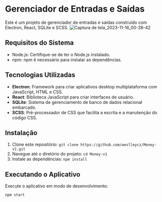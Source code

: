 # Gerenciador de Entradas e Saídas

Este é um projeto de gerenciador de entradas e saídas construído com Electron, React, SQLite e SCSS.
![Captura de tela_2023-11-16_00-38-42](https://github.com/weslleycz/Money-v1/assets/44758448/11b24a80-2969-4038-b5d3-f1d8063c3bc3)


## Requisitos do Sistema

- Node.js: Certifique-se de ter o Node.js instalado.
- npm: npm é necessário para instalar as dependências.

## Tecnologias Utilizadas

- **Electron**: Framework para criar aplicativos desktop multiplataforma com JavaScript, HTML e CSS.
- **React**: Biblioteca JavaScript para criar interfaces de usuário.
- **SQLite**: Sistema de gerenciamento de banco de dados relacional embarcado.
- **SCSS**: Pré-processador de CSS que facilita a escrita e a manutenção do código CSS.

## Instalação

1. Clone este repositório: `git clone https://github.com/weslleycz/Money-v1.git`
2. Navegue até o diretório do projeto: `cd Money-v1`
3. Instale as dependências: `npm install`

## Executando o Aplicativo

Execute o aplicativo em modo de desenvolvimento:

`npm start`

